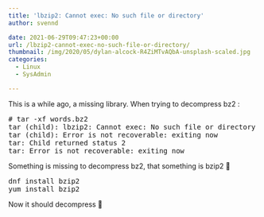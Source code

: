 ```yaml
---
title: 'lbzip2: Cannot exec: No such file or directory'
author: svennd

date: 2021-06-29T09:47:23+00:00
url: /lbzip2-cannot-exec-no-such-file-or-directory/
thumbnail: /img/2020/05/dylan-alcock-R4ZiMTvAQbA-unsplash-scaled.jpg
categories:
  - Linux
  - SysAdmin

---
```

This is a while ago, a missing library. When trying to decompress bz2 :

<pre># tar -xf words.bz2
tar (child): lbzip2: Cannot exec: No such file or directory
tar (child): Error is not recoverable: exiting now
tar: Child returned status 2
tar: Error is not recoverable: exiting now
</pre>

Something is missing to decompress bz2, that something is bzip2 🙂

<pre>dnf install bzip2
yum install bzip2
</pre>

Now it should decompress 🙂